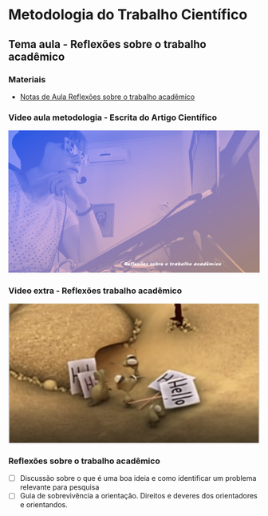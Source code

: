 # Metodologia do Trabalho Científico
## Tema aula - Reflexões sobre o trabalho acadêmico

### Materiais
- [Notas de Aula Reflexões sobre o trabalho acadêmico](reflexoes_trabalho_academico.pdf)

### Video aula metodologia -  Escrita do Artigo Científico
[![Reflexões sobre o Trabalho Acadêmico](capa_17.png)](https://youtu.be/nvUXRjajALU)

### Video extra - Reflexões trabalho acadêmico
[![A importância de não desistir perante obstáculos](et_nave.png)](https://www.youtube.com/watch?v=5wrwcEZ3Btw)



### Reflexões sobre o trabalho acadêmico

- [ ] Discussão sobre o que é uma boa ideia e como identificar um problema relevante para pesquisa
- [ ] Guia de sobrevivência a orientação. Direitos e deveres dos orientadores e orientandos.

